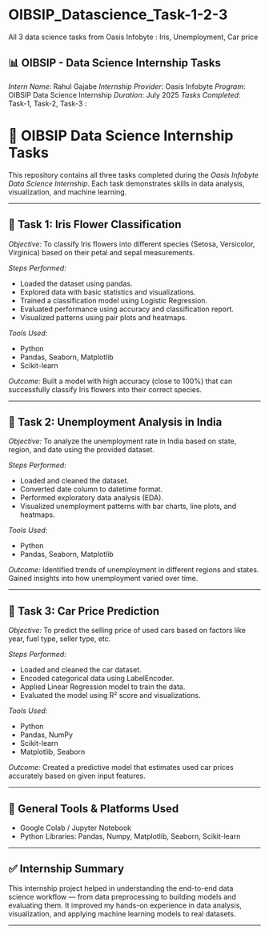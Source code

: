 # OIBSIP_Datascience_Task-1-2-3
All 3 data science tasks from Oasis Infobyte : Iris, Unemployment, Car price
## 📊 OIBSIP - Data Science Internship Tasks

*Intern Name*: Rahul Gajabe
*Internship Provider*: Oasis Infobyte
*Program*: OIBSIP Data Science Internship
*Duration*: July 2025
*Tasks Completed*: Task-1, Task-2, Task-3
:

# 🌟 OIBSIP Data Science Internship Tasks

This repository contains all three tasks completed during the *Oasis Infobyte Data Science Internship*. Each task demonstrates skills in data analysis, visualization, and machine learning.

---

## 📘 Task 1: Iris Flower Classification

*Objective:*
To classify Iris flowers into different species (Setosa, Versicolor, Virginica) based on their petal and sepal measurements.

*Steps Performed:*

* Loaded the dataset using pandas.
* Explored data with basic statistics and visualizations.
* Trained a classification model using Logistic Regression.
* Evaluated performance using accuracy and classification report.
* Visualized patterns using pair plots and heatmaps.

*Tools Used:*

* Python
* Pandas, Seaborn, Matplotlib
* Scikit-learn

*Outcome:*
Built a model with high accuracy (close to 100%) that can successfully classify Iris flowers into their correct species.

---

## 📗 Task 2: Unemployment Analysis in India

*Objective:*
To analyze the unemployment rate in India based on state, region, and date using the provided dataset.

*Steps Performed:*

* Loaded and cleaned the dataset.
* Converted date column to datetime format.
* Performed exploratory data analysis (EDA).
* Visualized unemployment patterns with bar charts, line plots, and heatmaps.

*Tools Used:*

* Python
* Pandas, Seaborn, Matplotlib

*Outcome:*
Identified trends of unemployment in different regions and states. Gained insights into how unemployment varied over time.

---

## 📕 Task 3: Car Price Prediction

*Objective:*
To predict the selling price of used cars based on factors like year, fuel type, seller type, etc.

*Steps Performed:*

* Loaded and cleaned the car dataset.
* Encoded categorical data using LabelEncoder.
* Applied Linear Regression model to train the data.
* Evaluated the model using R² score and visualizations.

*Tools Used:*

* Python
* Pandas, NumPy
* Scikit-learn
* Matplotlib, Seaborn

*Outcome:*
Created a predictive model that estimates used car prices accurately based on given input features.

---

## 🔧 General Tools & Platforms Used

* Google Colab / Jupyter Notebook
* Python Libraries: Pandas, Numpy, Matplotlib, Seaborn, Scikit-learn

---

## ✅ Internship Summary

This internship project helped in understanding the end-to-end data science workflow — from data preprocessing to building models and evaluating them. It improved my hands-on experience in data analysis, visualization, and applying machine learning models to real datasets.

---







